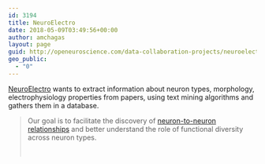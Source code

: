 ```yaml
---
id: 3194
title: NeuroElectro
date: 2018-05-09T03:49:56+00:00
author: amchagas
layout: page
guid: http://openeuroscience.com/data-collaboration-projects/neuroelectro-copy/
geo_public:
  - "0"
---
```

[NeuroElectro](http://neuroelectro.org/) wants to extract information about neuron types, morphology, electrophysiology properties from papers, using text mining algorithms and gathers them in a database.

> Our goal is to facilitate the discovery of [neuron-to-neuron relationships](http://neuroelectro.org/neuroelectro/neuron/clustering) and better understand the role of functional diversity across neuron types.
> 
> &nbsp;

<span class="embed-youtube" style="text-align:center; display: block;"></span> 

&nbsp;

&nbsp;